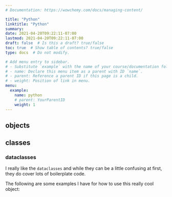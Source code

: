 ```yaml
---
# Documentation: https://wowchemy.com/docs/managing-content/

title: "Python"
linktitle: "Python"
summary:
date: 2021-04-20T09:22:11-07:00
lastmod: 2021-04-20T09:22:11-07:00
draft: false  # Is this a draft? true/false
toc: true  # Show table of contents? true/false
type: docs  # Do not modify.

# Add menu entry to sidebar.
# - Substitute `example` with the name of your course/documentation folder.
# - name: Declare this menu item as a parent with ID `name`.
# - parent: Reference a parent ID if this page is a child.
# - weight: Position of link in menu.
menu:
  example:
    name: python
    # parent: YourParentID
    weight: 1
---
```


## objects

## classes

### dataclasses

I really like the `dataclasses` and while they can be a little confusing at first, they do cover lots of boilerplate code.

The following are some examples I have for how to use this really cool object:
